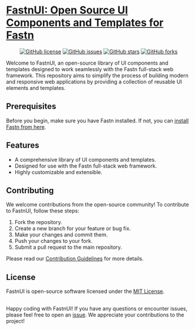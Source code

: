 
# [FastnUI: Open Source UI Components and Templates for Fastn](https://fas10.trizwit.com)

<div align="center">
  
[![GitHub license](https://img.shields.io/github/license/Trizwit/FastnUI)](https://github.com/Trizwit/FastnUI/blob/master/LICENSE)
[![GitHub issues](https://img.shields.io/github/issues/Trizwit/FastnUI)](https://github.com/Trizwit/FastnUI/issues)
[![GitHub stars](https://img.shields.io/github/stars/Trizwit/FastnUI)](https://github.com/Trizwit/FastnUI/stargazers)
[![GitHub forks](https://img.shields.io/github/forks/Trizwit/FastnUI)](https://github.com/Trizwit/FastnUI/network)

</div>

Welcome to FastnUI, an open-source library of UI components and templates designed to work seamlessly with the Fastn full-stack web framework. This repository aims to simplify the process of building modern and responsive web applications by providing a collection of reusable UI elements and templates.

## Prerequisites
Before you begin, make sure you have Fastn installed. If not, you can [install Fastn from here](https://fastn.com/install/).


## Features
- A comprehensive library of UI components and templates.
- Designed for use with the Fastn full-stack web framework.
- Highly customizable and extensible.

## Contributing
We welcome contributions from the open-source community! To contribute to FastnUI, follow these steps:
1. Fork the repository.
2. Create a new branch for your feature or bug fix.
3. Make your changes and commit them.
4. Push your changes to your fork.
5. Submit a pull request to the main repository.

Please read our [Contribution Guidelines](CONTRIBUTING.md) for more details.

## License
FastnUI is open-source software licensed under the [MIT License](LICENSE).

##  
Happy coding with FastnUI! If you have any questions or encounter issues, please feel free to open an [issue](https://github.com/Trizwit/FastnUI/issues). We appreciate your contributions to the project!


